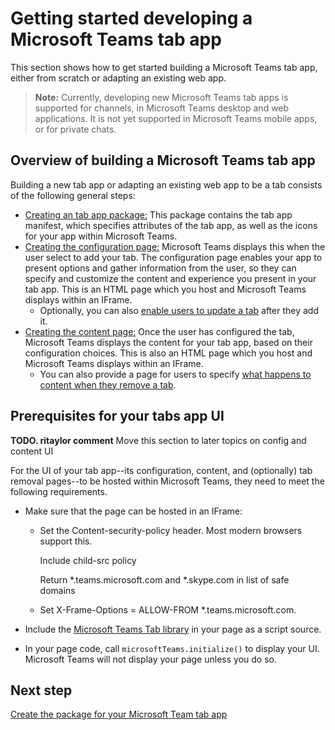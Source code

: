 ﻿# Getting started developing a Microsoft Teams tab app

This section shows how to get started building a Microsoft Teams tab app, either from scratch or adapting an existing web app.

>**Note:** Currently, developing new Microsoft Teams tab apps is supported for channels, in Microsoft Teams desktop and web applications. It is not yet supported in Microsoft Teams mobile apps, or for private chats.

## Overview of building a Microsoft Teams tab app

Building a new tab app or adapting an existing web app to be a tab consists of the following general steps:

*  [Creating an tab app package:](createtabpackage.md) This package contains the tab app manifest, which specifies attributes of the tab app, as well as the icons for your app within Microsoft Teams.
*  [Creating the configuration page:](createtabconfigui.md) Microsoft Teams displays this when the user select to add your tab. The configuration page enables your app to present options and gather information from the user, so they can specify and customize the content and experience you present in your tab app. This is an HTML page which you host and Microsoft Teams displays within an IFrame. 
	*  Optionally, you can also [enable users to update a tab](updateremovetab.md#updating-an-existing-tab-instance) after they add it. 
*  [Creating the content page:](createtabcontent.md) Once the user has configured the tab, Microsoft Teams displays the content for your tab app, based on their configuration choices. This is also an HTML page which you host and Microsoft Teams displays within an IFrame.
	* You can also provide a page for users to specify [what happens to content when they remove a tab](updateremovetab.md#removing-a-tab).

## Prerequisites for your tabs app UI

**TODO. ritaylor comment** Move this section to later topics on config and content UI

For the UI of your tab app--its configuration, content, and (optionally) tab removal pages--to be hosted within Microsoft Teams, they need to meet the following requirements. 

* Make sure that the page can be hosted in an IFrame:
	
	* Set the Content-security-policy header. Most modern browsers support this.
		
		Include child-src policy

		Return *.teams.microsoft.com  and *.skype.com in list of safe domains
	* Set X-Frame-Options = ALLOW-FROM *.teams.microsoft.com.

* Include the [Microsoft Teams Tab library](https://statics.teams.microsoft.com/sdk/v0.2/js/MicrosoftTeams.js) in your page as a script source.
* In your page code, call `microsoftTeams.initialize()` to display your UI. Microsoft Teams will not display your page unless you do so.


## Next step

[Create the package for your Microsoft Team tab app](createtabpackage.md)


